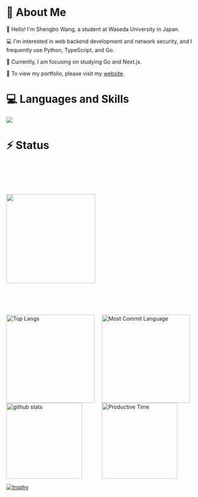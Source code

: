# :wave: About Me
:school: Hello! I'm Shengbo Wang, a student at Waseda University in Japan.  

:computer: I'm interested in web backend development and network security, and I frequently use Python, TypeScript, and Go. 

:blossom: Currently, I am focusing on studying Go and Next.js.

:star2: To view my portfolio, please visit my [website](https://keihakuoh.github.io/).

# :computer: Languages and Skills
<a href="https://skillicons.dev">
  <img src="https://skillicons.dev/icons?i=cs,dotnet,js,ts,vue,react,nextjs,nodejs,express,html,css,bootstrap,docker,kubernetes,linux,ubuntu,prometheus,grafana,anaconda,go,ruby,rails,c,matlab,r,py,flask,pytorch,tensorflow,git,mongodb,mysql,postgres,sqlite,redis&perline=13" />
</a>

# :zap: Status
<div style="display: flex; flex-direction: column; align-items: center; width: 100%;">
  
  <!-- 一行目: プロファイルサマリーカード -->
  <div style="width: 100%; display: flex; justify-content: center; align-items: center; height: 400px;">
    <img src="http://github-profile-summary-cards.vercel.app/api/cards/profile-details?username=KeihakuOh&theme=onedark" style="flex: 1 0 auto; max-width: 100%; min-width: 100%; height: 235px;">
  </div>

  <!-- 二行目: 言語使用統計とGitHub統計 -->
  <div style="width: 100%; display: flex; justify-content: center; align-items: center;">
    <img alt="Top Langs" src="https://github-readme-stats.vercel.app/api/top-langs/?username=KeihakuOh&layout=compact&count_private=true&show_icons=true&theme=onedark" style="flex: 1; max-width: 50%; height: 233px;">
    <img alt="Most Commit Language" src="http://github-profile-summary-cards.vercel.app/api/cards/most-commit-language?username=KeihakuOh&theme=onedark" style="flex: 1; max-width: 50%; height: 233px;">
  </div>
  
  <!-- 三行目: GitHub統計 -->
  <div style="width: 100%; display: flex; justify-content: center; align-items: center;">
    <img alt="github stats" src="https://github-readme-stats.vercel.app/api?username=KeihakuOh&show_icons=true&theme=onedark" style="flex: 1; max-width: 50%; height: 200px;">
    <img alt="Productive Time" src="http://github-profile-summary-cards.vercel.app/api/cards/productive-time?username=KeihakuOh&theme=onedark&utcOffset=9" style="flex: 1; max-width: 50%; height: 200px;">
  </div>
  
</div>




[![trophy](https://github-profile-trophy.vercel.app/?username=KeihakuOh&theme=onedark&row=1&title=-Reviews&no-bg=false&no-frame=true
)](https://github.com/ryo-ma/github-profile-trophy)


<!--
**KeihakuOh/KeihakuOh** is a ✨ _special_ ✨ repository because its `README.md` (this file) appears on your GitHub profile.

Here are some ideas to get you started:

- 🔭 I’m currently working on ...
- 🌱 I’m currently learning ...
- 👯 I’m looking to collaborate on ...
- 🤔 I’m looking for help with ...
- 💬 Ask me about ...
- 📫 How to reach me: ...
- 😄 Pronouns: ...
- ⚡ Fun fact: ...
-->

